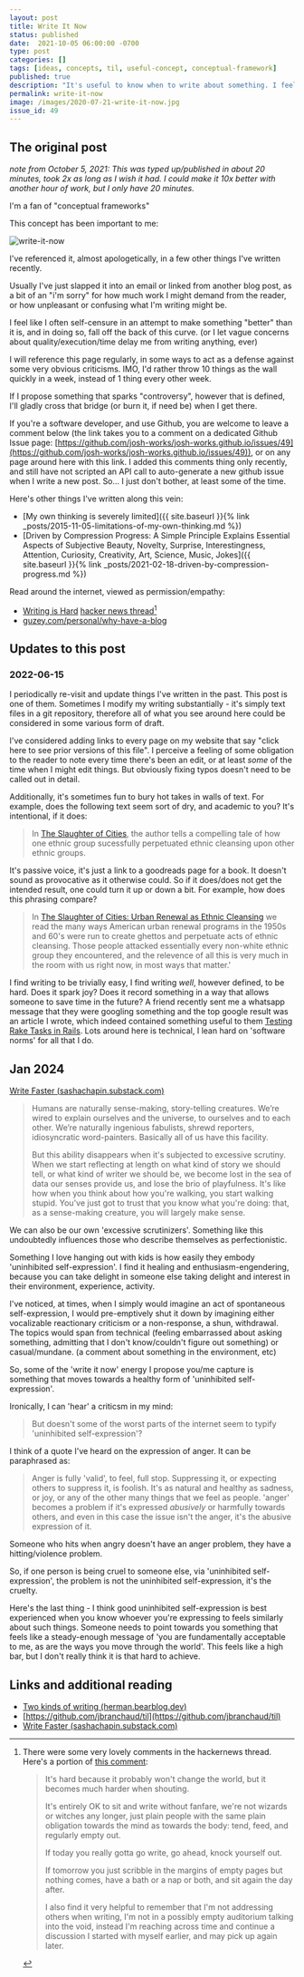 ```yaml
---
layout: post
title: Write It Now
status: published
date:  2021-10-05 06:00:00 -0700
type: post
categories: []
tags: [ideas, concepts, til, useful-concept, conceptual-framework]
published: true
description: "It's useful to know when to write about something. I feel like I often self-censure in an attempt to make something better than it should be, and in doing so, fall off the back of this curve."
permalink: write-it-now
image: /images/2020-07-21-write-it-now.jpg
issue_id: 49
---
```


## The original post

_note from October 5, 2021: This was typed up/published in about 20 minutes, took 2x as long as I wish it had. I could make it 10x better with another hour of work, but I only have 20 minutes._


I'm a fan of "conceptual frameworks"

This concept has been important to me:

![write-it-now](/images/2020-07-21-write-it-now.jpg)

I've referenced it, almost apologetically, in a few other things I've written recently.

Usually I've just slapped it into an email or linked from another blog post, as a bit of an "i'm sorry" for how much work I might demand from the reader, or how unpleasant or confusing what I'm writing might be.

I feel like I often self-censure in an attempt to make something "better" than it is, and in doing so, fall off the back of this curve. (or I let vague concerns about quality/execution/time delay me from writing anything, ever)

I will reference this page regularly, in some ways to act as a defense against some very obvious criticisms. IMO, I'd rather throw 10 things as the wall quickly in a week, instead of 1 thing every other week.

If I propose something that sparks "controversy", however that is defined, I'll gladly cross that bridge (or burn it, if need be) when I get there.

If you're a software developer, and use Github, you are welcome to leave a comment below (the link takes you to a comment on a dedicated Github Issue page: [https://github.com/josh-works/josh-works.github.io/issues/49](https://github.com/josh-works/josh-works.github.io/issues/49)), or on any page around here with this link. I added this comments thing only recently, and still have not scripted an API call to auto-generate a new github issue when I write a new post. So... I just don't bother, at least some of the time.

Here's other things I've written along this vein:

- [My own thinking is severely limited]({{ site.baseurl }}{% link _posts/2015-11-05-limitations-of-my-own-thinking.md %})
- [Driven by Compression Progress: A Simple Principle Explains Essential Aspects of Subjective Beauty, Novelty, Surprise, Interestingness, Attention, Curiosity, Creativity, Art, Science, Music, Jokes]({{ site.baseurl }}{% link _posts/2021-02-18-driven-by-compression-progress.md %})

Read around the internet, viewed as permission/empathy:

- [Writing is Hard](https://blog.torh.net/2022/06/14/writing-is-hard/) [hacker news thread](https://news.ycombinator.com/item?id=31741262)[^noteworthy]
- [guzey.com/personal/why-have-a-blog](https://guzey.com/personal/why-have-a-blog/)


[^noteworthy]: There were some very lovely comments in the hackernews thread. Here's a portion of [this comment](https://news.ycombinator.com/item?id=31760857):

    > It's hard because it probably won't change the world, but it becomes much harder when shouting.
    >
    > It's entirely OK to sit and write without fanfare, we're not wizards or witches any longer, just plain people with the same plain obligation towards the mind as towards the body: tend, feed, and regularly empty out.
    >
    > If today you really gotta go write, go ahead, knock yourself out.
    >
    > If tomorrow you just scribble in the margins of empty pages but nothing comes, have a bath or a nap or both, and sit again the day after.
    >
    > I also find it very helpful to remember that I'm not addressing others when writing, I'm not in a possibly empty auditorium talking into the void, instead I'm reaching across time and continue a discussion I started with myself earlier, and may pick up again later.


## Updates to this post

### 2022-06-15

I periodically re-visit and update things I've written in the past. This post is one of them. Sometimes I modify my writing substantially - it's simply text files in a git repository, therefore all of what you see around here could be considered in some various form of draft. 

I've considered adding links to every page on my website that say "click here to see prior versions of this file". I perceive a feeling of some obligation to the reader to note every time there's been an edit, or at least _some_ of the time when I might edit things. But obviously fixing typos doesn't need to be called out in detail. 

Additionally, it's sometimes fun to bury hot takes in walls of text. For example, does the following text seem sort of dry, and academic to you? It's intentional, if it does:

> In [The Slaughter of Cities](https://www.goodreads.com/book/show/2023854.The_Slaughter_of_Cities), the author tells a compelling tale of how one ethnic group sucessfully perpetuated ethnic cleansing upon other ethnic groups.

It's passive voice, it's just a link to a goodreads page for a book. It doesn't sound as provocative as it otherwise could. So if it does/does not get the intended result, one could turn it up or down a bit. For example, how does this phrasing compare?

> In [The Slaughter of Cities: Urban Renewal as Ethnic Cleansing](https://www.fidelitypress.org/book-products/the-slaughter-of-cities) we read the many ways American urban renewal programs in the 1950s and 60's were run to create ghettos and perpetuate acts of ethnic cleansing. Those people attacked essentially every non-white ethnic group they encountered, and the relevence of all this is very much in the room with us right now, in most ways that matter.'

I find writing to be trivially easy, I find writing _well_, however defined, to be hard. Does it spark joy? Does it record something in a way that allows someone to save time in the future? A friend recently sent me a whatsapp message that they were googling something and the top google result was an article I wrote, which indeed contained something useful to them [Testing Rake Tasks in Rails](https://josh-works.medium.com/testing-rake-tasks-in-rails-6573f7185a0a). Lots around here is technical, I lean hard on 'software norms' for all that I do. 

## Jan 2024

[Write Faster (sashachapin.substack.com)](https://sashachapin.substack.com/p/write-faster-130)

> Humans are naturally sense-making, story-telling creatures. We’re wired to explain ourselves and the universe, to ourselves and to each other. We’re naturally ingenious fabulists, shrewd reporters, idiosyncratic word-painters. Basically all of us have this facility.
>
> But this ability disappears when it's subjected to excessive scrutiny. When we start reflecting at length on what kind of story we should tell, or what kind of writer we should be, we become lost in the sea of data our senses provide us, and lose the brio of playfulness. It's like how when you think about how you're walking, you start walking stupid. You've just got to trust that you know what you're doing: that, as a sense-making creature, you will largely make sense. 

We can also be our own 'excessive scrutinizers'. Something like this undoubtedly influences those who describe themselves as perfectionistic. 

Something I love hanging out with kids is how easily they embody 'uninhibited self-expression'. I find it healing and enthusiasm-engendering, because you can take delight in someone else taking delight and interest in their environment, experience, activity.

I've noticed, at times, when I simply would imagine an act of spontaneous self-expression, I would pre-emptively shut it down by imagining either vocalizable reactionary criticism or a non-response, a shun, withdrawal. The topics would span from technical (feeling embarrassed about asking something, admitting that I don't know/couldn't figure out something) or casual/mundane. (a comment about something in the environment, etc)

So, some of the 'write it now' energy I propose you/me capture is something that moves towards a healthy form of 'uninhibited self-expression'. 

Ironically, I can 'hear' a criticsm in my mind:

> But doesn't some of the worst parts of the internet seem to typify 'uninhibited self-expression'? 

I think of a quote I've heard on the expression of anger. It can be paraphrased as:

> Anger is fully 'valid', to feel, full stop. Suppressing it, or expecting others to suppress it, is foolish. It's as natural and healthy as sadness, or joy, or any of the other many things that we feel as people. 'anger' becomes a problem if it's expressed _abusively_ or harmfully towards others, and even in this case the issue isn't the anger, it's the abusive expression of it. 

Someone who hits when angry doesn't have an anger problem, they have a hitting/violence problem. 

So, if one person is being cruel to someone else, via 'uninhibited self-expression', the problem is not the uninhibited self-expression, it's the cruelty. 

Here's the last thing - I think good uninhibited self-expression is best experienced when you know whoever you're expressing to feels similarly about such things. Someone needs to point towards you something that feels like a steady-enough message of 'you are fundamentally acceptable to me, as are the ways you move through the world'. This feels like a high bar, but I don't really think it is that hard to achieve.


## Links and additional reading

- [Two kinds of writing (herman.bearblog.dev)](https://herman.bearblog.dev/the-two-kinds-of-writing/)
- [https://github.com/jbranchaud/til](https://github.com/jbranchaud/til)
- [Write Faster (sashachapin.substack.com)](https://sashachapin.substack.com/p/write-faster-130)
